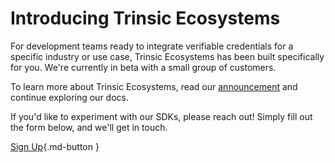 # Introducing Trinsic Ecosystems
For development teams ready to integrate verifiable credentials for a specific industry or use case, Trinsic Ecosystems has been built specifically for you. We're currently in beta with a small group of customers.

To learn more about Trinsic Ecosystems, read our [announcement](https://trinsic.id/introducing-trinsic-ecosystems) and continue exploring our docs.

If you'd like to experiment with our SDKs, please reach out! Simply fill out the form below, and we'll get in touch.

[Sign Up](https://trinsic.typeform.com/to/EIO26xym){.md-button }
